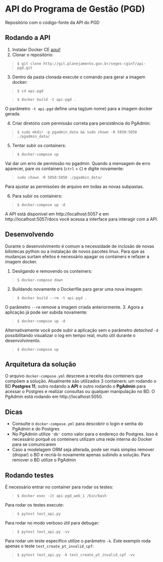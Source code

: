 # API do Programa de Gestão (PGD)

Repositório com o código-fonte da API do PGD

## Rodando a API

1. Instalar Docker CE [aqui!](https://docs.docker.com/get-docker/)
2. Clonar o repositório:
> ```$ git clone http://git.planejamento.gov.br/seges-cginf/api-pgd.git```

3. Dentro da pasta clonada execute o comando para gerar a imagem docker:
> ```$ cd api-pgd```

> ```$ docker build -t api-pgd .```

O parâmetro `-t api-pgd` define uma tag(um nome) para a imagem docker gerada.

4. Criar diretório com permissão correta para persistência do PgAdmin:
> ```$ sudo mkdir -p pgadmin_data && sudo chown -R 5050:5050 ./pgadmin_data/```

5. Tentar subir os containers:
> ```$ docker-compose up```

Vai dar um erro de permissão no pgadmin. Quando a mensagem de erro aparecer,
pare os containers (`ctrl` + `C`) e digite novamente:

> ```sudo chown -R 5050:5050 ./pgadmin_data/```

Para ajustar as permissões de arquivo em todas as novas subpastas.

6. Para subir os containers:
> ```$ docker-compose up -d```

A API está disponível em http://localhost:5057 e em http://localhost:5057/docs você acessa a interface para interagir com a API.

## Desenvolvendo

Durante o desenvolvimento é comum a necessidade de inclusão de novas biliotecas python ou a instalação de novos pacotes linux. Para que as mudanças surtam efeitos é necessário apagar os containers e refazer a imagem docker.

1. Desligando e removendo os conteiners:
> `$ docker-compose down`

2. Buildando novamente o Dockerfile para gerar uma nova imagem:
> ```$ docker build --rm -t api-pgd .```

O parâmetro `--rm` remove a imagem criada anteriormente.
3. Agora a aplicação já pode ser subida novamente:
> ```$ docker-compose up -d```

Alternativamente você pode subir a aplicação sem o parâmetro _detached_ `-d` possibilitando visualizar o log em tempo real, muito útil durante o desenvolvimento.
> ```$ docker-compose up```

## Arquitetura da solução
O arquivo `docker-compose.yml` descreve a receita dos conteiners que compõem a solução. Atualmente são utilizados 3 containers: um rodando o BD **Postgres 11**, outro rodando a **API** e outro rodando o **PgAdmin** para acessar o Postgres e realizar consultas ou qualquer manipulação no BD. O PgAdmin está rodando em http://localhost:5050.


## Dicas

* Consulte o `docker-compose.yml` para descobrir o login e senha do PgAdmin e do Postgres
* No PgAdmin utilize `'db'` como valor para o endereço do Postgres. Isso é necessário porquê os conteiners utilizam uma rede interna do Docker para se comunicarem
* Caso a modelagem ORM seja alterada, pode ser mais simples remover (dropar) o BD e recriá-lo novamente apenas subindo a solução. Para remover o BD utilize o PgAdmin

## Rodando testes
É necessário entrar no container para rodar os testes:
> ```$ docker exec -it api-pgd_web_1 /bin/bash```

Para rodar os testes execute:
> ```$ pytest test_api.py```

Para rodar no modo verboso útil para debugar:
> ```$ pytest test_api.py -vv```

Para rodar um teste específico utilize o parâmetro `-k`. Este exemplo roda apenas o teste `test_create_pt_invalid_cpf`:
> ```$ pytest test_api.py -k test_create_pt_invalid_cpf -vv```
